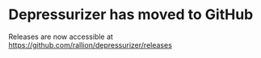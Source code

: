 # Depressurizer has moved to GitHub #

Releases are now accessible at https://github.com/rallion/depressurizer/releases